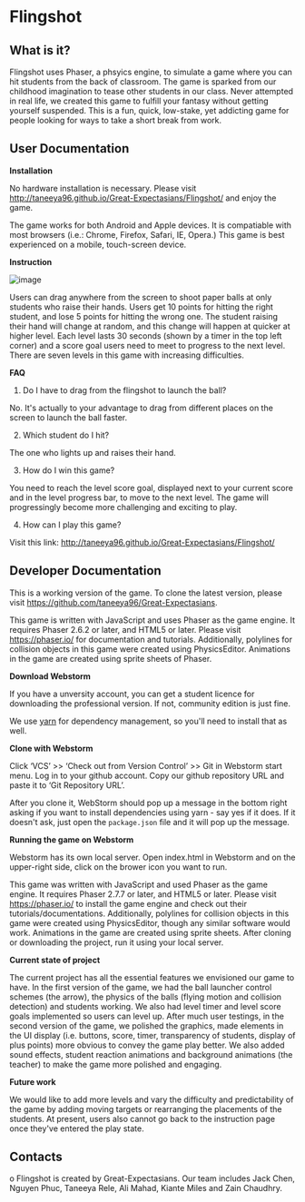 # Flingshot

What is it?
-----------

Flingshot uses Phaser, a phsyics engine, to simulate a game where you can hit students from the back of classroom. The game is sparked from our childhood imagination to tease other students in our class. Never attempted in real life, we created this game to fulfill your fantasy without getting yourself suspended. This is a fun, quick, low-stake, yet addicting game for people looking for ways to take a short break from work.

User Documentation
----------------------

**Installation**

No hardware installation is necessary. Please visit http://taneeya96.github.io/Great-Expectasians/Flingshot/ and enjoy the game.

The game works for both Android and Apple devices. It is compatiable with most browsers (i.e.: Chrome, Firefox, Safari, IE, Opera.) This game is best experienced on a mobile, touch-screen device.

**Instruction**

![image](https://github.com/taneeya96/Great-Expectasians/blob/master/Flingshot/assets/images/READMEinstructionpage.JPG?raw=true "Instruction Page")

Users can drag anywhere from the screen to shoot paper balls at only students who raise their hands. Users get 10 points for hitting the right student, and lose 5 points for hitting the wrong one. The student raising their hand will change at random, and this change will happen at quicker at higher level. Each level lasts 30 seconds (shown by a timer in the top left corner) and a score goal users need to meet to progress to the next level. There are seven levels in this game with increasing difficulties. 

**FAQ**

1. Do I have to drag from the flingshot to launch the ball?

No. It's actually to your advantage to drag from different places on the screen to launch the ball faster.

2. Which student do I hit?

The one who lights up and raises their hand.

3. How do I win this game?

You need to reach the level score goal, displayed next to your current score and in the level progress bar, to move to the next level. The game will progressingly become more challenging and exciting to play. 

4. How can I play this game?

Visit this link: http://taneeya96.github.io/Great-Expectasians/Flingshot/

Developer Documentation
-----------------------

This is a working version of the game. To clone the latest version, please visit https://github.com/taneeya96/Great-Expectasians.

This game is written with JavaScript and uses Phaser as the game engine. It requires Phaser 2.6.2 or later, and HTML5 or later. Please visit https://phaser.io/ for documentation and tutorials. Additionally, polylines for collision objects in this game were created using PhysicsEditor. Animations in the game are created using sprite sheets of Phaser.

**Download Webstorm**

If you have a unversity account, you can get a student licence for downloading the professional version. If not, community edition is just fine.

We use [yarn](https://yarnpkg.com) for dependency management, so you'll need to install that as well.

**Clone with Webstorm**

Click ‘VCS’ >> ‘Check out from Version Control’ >> Git in Webstorm start menu. Log in to your github account. Copy our github repository URL and paste it to ‘Git Repository URL’.

After you clone it, WebStorm should pop up a message in the bottom right asking if you want to install dependencies using yarn - say yes if it does. If it doesn't ask, just open the `package.json` file and it will pop up the message.

**Running the game on Webstorm**

Webstorm has its own local server. Open index.html in Webstorm and on the upper-right side, click on the brower icon you want to run.

This game was written with JavaScript and used Phaser as the game engine. It requires Phaser 2.7.7 or later, and HTML5 or later. Please visit https://phaser.io/ to install the game engine and check out their tutorials/documentations. Additionally, polylines for collision objects in this game were created using PhysicsEditor, though any similar software would work. Animations in the game are created using sprite sheets. After cloning or downloading the project, run it using your local server. 

**Current state of project**

The current project has all the essential features we envisioned our game to have. In the first version of the game, we had the ball launcher control schemes (the arrow), the physics of the balls (flying motion and collision detection) and students working. We also had level timer and level score goals implemented so users can level up. After much user testings, in the second version of the game, we polished the graphics, made elements in the UI display (i.e. buttons, score, timer, transparency of students, display of plus points) more obvious to convey the game play better. We also added sound effects, student reaction animations and background animations (the teacher) to make the game more polished and engaging.

**Future work**

We would like to add more levels and vary the difficulty and predictability of the game by adding moving targets or rearranging the placements of the students. At present, users also cannot go back to the instruction page once they've entered the play state.


Contacts
--------

o Flingshot is created by Great-Expectasians. Our team includes Jack Chen, Nguyen Phuc, Taneeya Rele, Ali Mahad, Kiante Miles and Zain Chaudhry.
